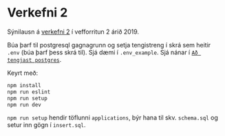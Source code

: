 # Verkefni 2

Sýnilausn á [verkefni 2](https://github.com/vefforritun/vef2-2019-v2) í vefforritun 2 árið 2019.

Búa þarf til postgresql gagnagrunn og setja tengistreng í skrá sem heitir `.env` (búa þarf þess skrá til). Sjá dæmi í `.env_example`. Sjá nánar í [`Að tengjast postgres`](https://github.com/vefforritun/vef2-2019/blob/master/itarefni/postgres.md).

Keyrt með:

```bash
npm install
npm run eslint
npm run setup
npm run dev
```

`npm run setup` hendir töflunni `applications`, býr hana til skv. `schema.sql` og setur inn gögn í `insert.sql`.
